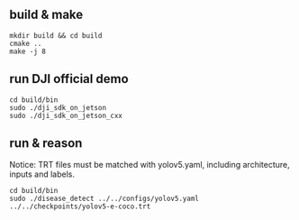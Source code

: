 ## build & make

```
mkdir build && cd build
cmake ..
make -j 8
```

## run DJI official demo

```
cd build/bin
sudo ./dji_sdk_on_jetson
sudo ./dji_sdk_on_jetson_cxx
```

## run & reason

Notice: TRT files must be matched with yolov5.yaml, including architecture, inputs and labels.

```
cd build/bin
sudo ./disease_detect ../../configs/yolov5.yaml ../../checkpoints/yolov5-e-coco.trt
```